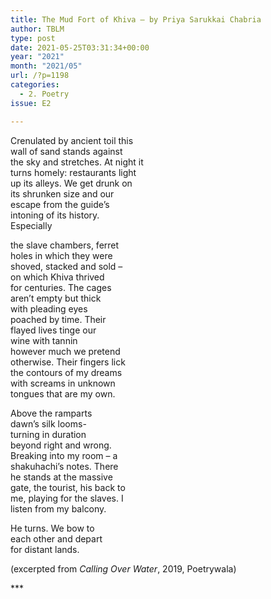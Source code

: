 ```yaml
---
title: The Mud Fort of Khiva – by Priya Sarukkai Chabria
author: TBLM
type: post
date: 2021-05-25T03:31:34+00:00
year: "2021"
month: "2021/05"
url: /?p=1198
categories:
  - 2. Poetry
issue: E2

---
```

Crenulated by ancient toil this  
wall of sand stands against  
the sky and stretches. At night it  
turns homely: restaurants light  
up its alleys. We get drunk on  
its shrunken size and our  
escape from the guide’s  
intoning of its history.  
Especially

the slave chambers, ferret  
holes in which they were  
shoved, stacked and sold –  
on which Khiva thrived  
for centuries. The cages  
aren’t empty but thick  
with pleading eyes  
poached by time. Their  
flayed lives tinge our  
wine with tannin  
however much we pretend  
otherwise. Their fingers lick  
the contours of my dreams  
with screams in unknown  
tongues that are my own.

Above the ramparts  
dawn’s silk looms-  
turning in duration  
beyond right and wrong.  
Breaking into my room – a  
shakuhachi’s notes. There  
he stands at the massive  
gate, the tourist, his back to  
me, playing for the slaves. I  
listen from my balcony.

He turns. We bow to  
each other and depart  
for distant lands.

(excerpted from _Calling Over Water_, 2019, Poetrywala)

\***
